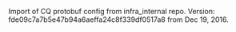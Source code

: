 Import of CQ protobuf config from infra_internal repo.
Version: fde09c7a7b5e47b94a6aeffa24c8f339df0517a8 from Dec 19, 2016.
